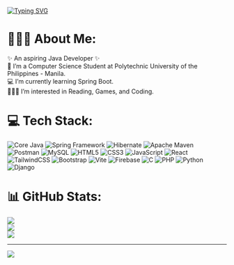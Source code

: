 [![Typing SVG](https://readme-typing-svg.herokuapp.com?size=40&duration=3500&color=D2582E&vCenter=true&width=720&height=60&lines=Welcome+to+Grace's+Github+Profile)](https://git.io/typing-svg)


# 👩🏻‍💼 About Me: <br>
✨ An aspiring Java Developer ✨<br>
🏫 I’m a Computer Science Student at Polytechnic University of the Philippines - Manila.<br>
💻 I’m currently learning Spring Boot.<br>
🕵🏼‍♂️ I’m interested in Reading, Games, and Coding. 

# 💻 Tech Stack:
![Core Java](https://img.shields.io/badge/java-%23ED8B00.svg?style=flat&logo=openjdk&logoColor=white)
![Spring Framework](https://img.shields.io/badge/spring-%236DB33F.svg?style=flat&logo=spring&logoColor=white)
![Hibernate](https://img.shields.io/badge/Hibernate-59666C?style=flat&logo=hibernate)
![Apache Maven](https://img.shields.io/badge/Apache%20Maven-C71A36?style=flat&logo=Apache%20Maven&logoColor=white)
![Postman](https://img.shields.io/badge/Postman-FF6C37?style=flat&logo=postman&logoColor=white)
![MySQL](https://img.shields.io/badge/mysql-%2300000f.svg?style=flat&logo=mysql&logoColor=white)
![HTML5](https://img.shields.io/badge/html5-%23E34F26.svg?style=flat&logo=html5&logoColor=white)
![CSS3](https://img.shields.io/badge/css3-%231572B6.svg?style=flat&logo=css3&logoColor=white)
![JavaScript](https://img.shields.io/badge/javascript-%23323330.svg?style=flat&logo=javascript&logoColor=%23F7DF1E)
![React](https://img.shields.io/badge/react-%2320232a.svg?style=flat&logo=react&logoColor=%2361DAFB)
![TailwindCSS](https://img.shields.io/badge/tailwindcss-%2338B2AC.svg?style=flat&logo=tailwind-css&logoColor=white)
![Bootstrap](https://img.shields.io/badge/bootstrap-%238511FA.svg?style=flat&logo=bootstrap&logoColor=white)
![Vite](https://img.shields.io/badge/vite-%23646CFF.svg?style=flat&logo=vite&logoColor=white)
![Firebase](https://img.shields.io/badge/firebase-%23039BE5.svg?style=flat&logo=firebase)
![C](https://img.shields.io/badge/c-%2300599C.svg?style=flat&logo=c&logoColor=white)
![PHP](https://img.shields.io/badge/php-%23777BB4.svg?style=flat&logo=php&logoColor=white)
![Python](https://img.shields.io/badge/python-3670A0?style=flat&logo=python&logoColor=ffdd54)
![Django](https://img.shields.io/badge/django-%23092E20.svg?style=flat&logo=django&logoColor=white)

# 📊 GitHub Stats:
![](https://github-readme-stats.vercel.app/api?username=websiteyarn&theme=light&hide_border=false&include_all_commits=false&count_private=false)<br/>
![](https://github-readme-streak-stats.herokuapp.com/?user=websiteyarn&theme=light&hide_border=false)<br/>
![](https://github-readme-stats.vercel.app/api/top-langs/?username=websiteyarn&theme=light&hide_border=false&include_all_commits=false&count_private=false&layout=compact)

---
![](https://visitcount.itsvg.in/api?id=websiteyarn&icon=0&color=0)
